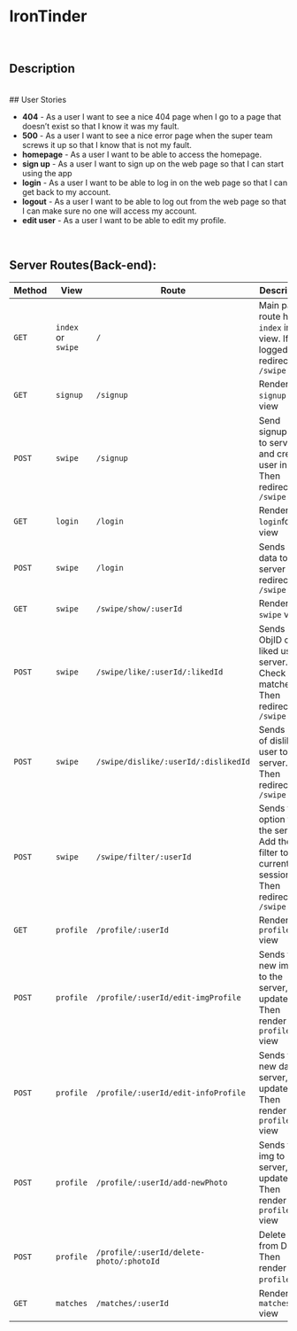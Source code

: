 # IronTinder

<br>

## Description

<br>
## User Stories

- **404** - As a user I want to see a nice 404 page when I go to a page that doesn’t exist so that I know it was my fault.
- **500** -  As a user I want to see a nice error page when the super team screws it up so that I know that is not my fault.
- **homepage** - As a user I want to be able to access the homepage.
- **sign up** - As a user I want to sign up on the web page so that I can start using the app
- **login** - As a user I want to be able to log in on the web page so that I can get back to my account.
- **logout** - As a user I want to be able to log out from the web page so that I can make sure no one will access my account.
- **edit user** - As a user I want to be able to edit my profile.

<br>

## Server Routes(Back-end):


|**Method**    |    **View**           |    **Route**     |   **Description**       |          **Request - Body**                     |
|--------------|-------------------|------------------------|-----------------------------------|---------------------|
|`GET`         |   `index` or `swipe`            |      `/`               | Main page route home `index` index view. If logged redirect `/swipe`  |   {req.session.userID} |
|`GET`         | `signup`            |    `/signup`           | Render `signup` form view          |                     |
|`POST`        |  `swipe`           |    `/signup`           | Send signup data to server and creates user in DB. Then redirect to `/swipe`                                   | {username, password, age, name, interests, aboutme, campus, profileImg}                    |
|`GET`         |  `login`           |      `/login`          | Render `login`form view           |                     |
|`POST`        |   `swipe`          |      `/login`          | Sends login data to server and redirects to `/swipe`     | {username, password}            |
|`GET`         |   `swipe`          |      `/swipe/show/:userId`           | Render `swipe` view                | {req.session.filter}    |
|`POST`        |    `swipe`         |      `/swipe/like/:userId/:likedId`     | Sends ObjID of liked user to server. Check for matches. Then redirect to `/swipe`  | {req.params.id, req.session.userID} |
|`POST`         |   `swipe`            |      `/swipe/dislike/:userId/:dislikedId`  | Sends objID of disliked user to server. Then redirects to `/swipe`  | {req.params.id, req.session.userID}                    |
|`POST`        |     `swipe`          |      `/swipe/filter/:userId`    | Sends filter option to the server. Add the filter to the current session. Then redirects to `/swipe`   | {req.session.userID, req.session.filter} |
|`GET`         |     `profile`        |      `/profile/:userId`        | Render `profile` view             | {req.sessionId}                    |
|`POST`        |    `profile`         |      `/profile/:userId/edit-imgProfile` | Sends the new image to the server, update DB. Then render `profile` view  | {req.session.userID, req.file.path}  |
|`POST`        |   `profile`           |      `/profile/:userId/edit-infoProfile`  | Sends the new data to server, update DB. Then render `profile` view  | {name, interests, aboutme}|
|`POST`        |     `profile`         |      `/profile/:userId/add-newPhoto`  | Sends the img to server, update DB. Then render `profile` view  | {req.file.path}  |
|`POST`         |     `profile`         |      `/profile/:userId/delete-photo/:photoId` | Delete img from DB. Then render `profile`view | {req.params.id}      |
|`GET`         |     `matches`        |      `/matches/:userId` | Render `matches` view | {req.session.id}                    |


